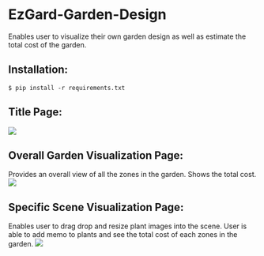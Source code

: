 # EzGard-Garden-Design
Enables user to visualize their own garden design as well as estimate the total cost of the garden.

## Installation:
```console
$ pip install -r requirements.txt
```
## Title Page:
<img src="https://user-images.githubusercontent.com/47154880/52005596-ac256080-24fc-11e9-88d8-9c6efec4ab38.png">

## Overall Garden Visualization Page:
Provides an overall view of all the zones in the garden.
Shows the total cost.
<img src="https://user-images.githubusercontent.com/47154880/52005600-b0517e00-24fc-11e9-852f-418961c68d39.png">

## Specific Scene Visualization Page:
Enables user to drag drop and resize plant images into the scene.
User is able to add memo to plants and see the total cost of each zones in the garden.
<img src="https://user-images.githubusercontent.com/47154880/52005608-b34c6e80-24fc-11e9-8205-e420ebabbe67.png">
